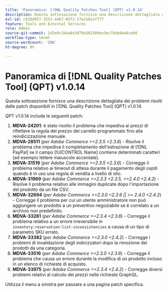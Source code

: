 ```yaml
---
title: 'Panoramica: [!DNL Quality Patches Tool] (QPT) v1.0.14'
description: Questa sottosezione fornisce una descrizione dettagliata dei problemi risolti dalle patch disponibili in  [!DNL Quality Patches Tool] (QPT) v1.0.14.
exl-id: c839d957-3552-4467-85f2-57ecb82aff77
feature: Tools and External Services
role: Admin
source-git-commit: 1d2e0c1b4a8e3d79a362500ee3ec7bde84a6ce0d
workflow-type: tm+mt
source-wordcount: '286'
ht-degree: 0%

---
```


# Panoramica di [!DNL Quality Patches Tool] (QPT) v1.0.14

Questa sottosezione fornisce una descrizione dettagliata dei problemi risolti dalle patch disponibili in [!DNL Quality Patches Tool] (QPT) v1.0.14.

QPT v1.0.14 include le seguenti patch:

1. **MDVA-24201**: è stato risolto il problema che impediva ai prezzi di riflettere la regola del prezzo del carrello programmato fino alla reindicizzazione manuale.
1. **MDVA-28511** (*per Adobe Commerce >=2.3.5 &lt;2.3.6*) - Risolve il problema che impediva il completamento dell&#39;estrazione di [!DNL PayPal] se il campo [!UICONTROL Name] contiene determinati caratteri (ad esempio lettere maiuscole accentate).
1. **MDVA-31519** (*per Adobe Commerce >=2.3.5 &lt;2.3.6*) - Corregge il problema relativo ai timeout di attesa durante il pagamento degli ospiti quando è in uso una regola di vendita a livello di sito.
1. **MDVA-31969** (*per Adobe Commerce >=2.3.3 &lt;2.3.5, >=2.4.0 &lt;2.4.2*) - Risolve il problema relativo alle immagini duplicate dopo l&#39;importazione del prodotto da un file CSV.
1. **MDVA-32694** (*per Adobe Commerce >=2.3.0 &lt;2.3.6 || >= 2.4.0 &lt;2.4.2*) - Corregge il problema per cui un utente amministratore non può aggiungere un prodotto a un preventivo negoziabile se è correlato a un archivio non predefinito.
1. **MDVA-33281** (*per Adobe Commerce >=2.3.4 &lt;2.3.6*) - Corregge il problema relativo a un errore irreversibile in `inventory:reservation:list-inconsistencies` a causa di un tipo di parametro SKU errato.
1. **MDVA-33382** (*per Adobe Commerce >=2.3.0 &lt;2.4.2*) - Corregge i problemi di invalidazione degli indicizzatori dopo la rimozione dei prodotti da una categoria.
1. **MDVA-33516** (*per Adobe Commerce >=2.3.0 &lt;2.3.6*) - Corregge il problema che causa un errore durante la modifica di un prodotto incluso in un elenco di richieste di acquisto.
1. **MDVA-33975** (*per Adobe Commerce >=2.3.4 &lt;2.4.2*) - Corregge diversi problemi relativi al calcolo dei prezzi nelle richieste GraphQL.

Utilizza il menu a sinistra per passare a una pagina patch specifica.
